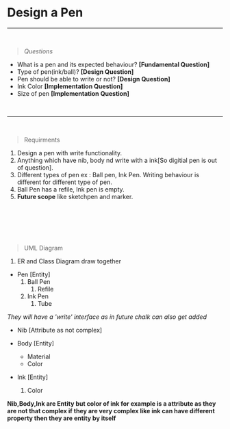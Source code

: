 # Design a Pen

---	
&nbsp;
> _Questions_

* What is a pen and its expected behaviour? __[Fundamental Question]__
* Type of pen(ink/ball)? __[Design Question]__
* Pen should be able to write or not? __[Design Question]__
* Ink Color __[Implementation Question]__
* Size of pen __[Implementation Question]__

&nbsp;

---	
&nbsp;
> Requirments

1. Design a pen with write functionality.
2. Anything which have nib, body nd write with a ink[So digitial pen is out of question].
3. Different types of pen ex : Ball pen, Ink Pen. Writing behaviour is different for different type of pen.
4. Ball Pen has a refile, Ink pen is empty.
5. **Future scope** like sketchpen and marker.

&nbsp;
---	

&nbsp;

> UML Diagram

1. ER and Class Diagram draw together

* Pen [Entity]
    1. Ball Pen
        1. Refile
    2. Ink Pen
        1. Tube

_They will have a 'write' interface as in future chalk can also get added_

* Nib [Attribute as not complex]


* Body [Entity]
    * Material
    * Color


* Ink [Entity]
    1. Color

__Nib,Body,Ink are Entity but color of ink for example is a attribute as they are not that complex if they are very
complex like ink can have different property then they are entity by itself__